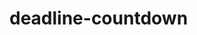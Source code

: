# deadline-countdown

<!--
Header
TODO: Header with buttons 'add new deadline' (countdown)
TODO: Modal window to create new countdown

TODO: deadline info panel about deadline date and able to update or delete countdown
TODO: 'deadline set for:'
TODO: time remaining
TODO: update deadline
TODO: delete deadline
TODO: Set name of deadline. 2 days to new year
TODO: Deadline is over
TODO: DeadlineStartTime place to localStorage for percentage
TODO: Demons-icons runs the distance like dinosaurus
TODO: Sandclock animation
TODO: Дедлайн линия путь в процентах, шагает главный герой как динозаврик
TODO: Можно выбрать облик гонящегося демона олицетворение дедлайна
TODO: Фейерверк или клетчатый флаг в конце
TODO: кнопка Done - успешное завершение

Local Storage
TODO: info is written to localStorage

TODO: countdown.js need to message on screen when coutdown finished or when deadline is less then current date

TODO: Design from Figma Web Studio

TODO: Make Years Field if there are more days then 365

TODO: CSS Tooltips https://www.instagram.com/p/CYGy7bLlswP/?utm_medium=share_sheet

TODO: настройка отображения полей - годы, месяцы, недели (чекбоксы)

TODO: тема тёмная/светлая
TODO: выбор разных стилей - глассморфизм и т.п.
TODO: выбор цвета фона как в браузерах

TODO: handlebars.hbs

Server
TODO: user regisration and data synchronisation on all devices -->

